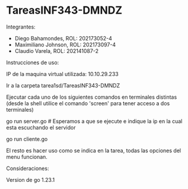 # TareasINF343-DMNDZ
Integrantes:
  - Diego Bahamondes, ROL: 202173052-4
  - Maximiliano Johnson, ROL: 202173097-4
  - Claudio Varela, ROL: 202141087-2

Instrucciones de uso:

IP de la maquina virtual utilizada: 10.10.29.233

Ir a la carpeta tarea1sd/TareasINF343-DMNDZ

Ejecutar cada uno de los siguientes comandos en terminales distintas (desde la shell utilice el comando 'screen' para tener acceso a dos terminales)

go run server.go # Esperamos a que se ejecute e indique la ip en la cual esta escuchando el servidor

go run cliente.go 

El resto es hacer uso como se indica en la tarea, todas las opciones del menu funcionan.

Consideraciones:

Version de go 1.23.1

